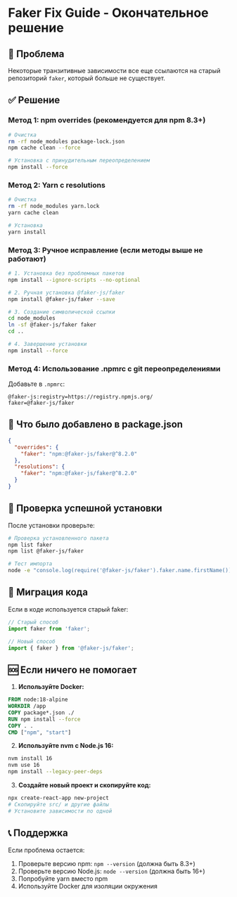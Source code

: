 # Faker Fix Guide - Окончательное решение

## 🚨 Проблема
Некоторые транзитивные зависимости все еще ссылаются на старый репозиторий `faker`, который больше не существует.

## ✅ Решение

### Метод 1: npm overrides (рекомендуется для npm 8.3+)
```bash
# Очистка
rm -rf node_modules package-lock.json
npm cache clean --force

# Установка с принудительным переопределением
npm install --force
```

### Метод 2: Yarn с resolutions
```bash
# Очистка
rm -rf node_modules yarn.lock
yarn cache clean

# Установка
yarn install
```

### Метод 3: Ручное исправление (если методы выше не работают)
```bash
# 1. Установка без проблемных пакетов
npm install --ignore-scripts --no-optional

# 2. Ручная установка @faker-js/faker
npm install @faker-js/faker --save

# 3. Создание символической ссылки
cd node_modules
ln -sf @faker-js/faker faker
cd ..

# 4. Завершение установки
npm install --force
```

### Метод 4: Использование .npmrc с git переопределениями
Добавьте в `.npmrc`:
```
@faker-js:registry=https://registry.npmjs.org/
faker=@faker-js/faker
```

## 🔧 Что было добавлено в package.json

```json
{
  "overrides": {
    "faker": "npm:@faker-js/faker@^8.2.0"
  },
  "resolutions": {
    "faker": "npm:@faker-js/faker@^8.2.0"
  }
}
```

## 🧪 Проверка успешной установки

После установки проверьте:
```bash
# Проверка установленного пакета
npm list faker
npm list @faker-js/faker

# Тест импорта
node -e "console.log(require('@faker-js/faker').faker.name.firstName())"
```

## 🔄 Миграция кода

Если в коде используется старый faker:
```javascript
// Старый способ
import faker from 'faker';

// Новый способ
import { faker } from '@faker-js/faker';
```

## 🆘 Если ничего не помогает

1. **Используйте Docker:**
```dockerfile
FROM node:18-alpine
WORKDIR /app
COPY package*.json ./
RUN npm install --force
COPY . .
CMD ["npm", "start"]
```

2. **Используйте nvm с Node.js 16:**
```bash
nvm install 16
nvm use 16
npm install --legacy-peer-deps
```

3. **Создайте новый проект и скопируйте код:**
```bash
npx create-react-app new-project
# Скопируйте src/ и другие файлы
# Установите зависимости по одной
```

## 📞 Поддержка

Если проблема остается:
1. Проверьте версию npm: `npm --version` (должна быть 8.3+)
2. Проверьте версию Node.js: `node --version` (должна быть 16+)
3. Попробуйте yarn вместо npm
4. Используйте Docker для изоляции окружения

